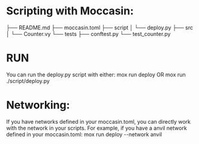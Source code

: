 # Scripting with Moccasin:

├── README.md
├── moccasin.toml
├── script
│   └── deploy.py
├── src
│   └── Counter.vy
└── tests
    ├── conftest.py
    └── test_counter.py
    
# RUN
You can run the deploy.py script with either:
mox run deploy 
OR
mox run ./script/deploy.py

# Networking:
If you have networks defined in your moccasin.toml, 
you can directly work with the network in your scripts. 
For example, if you have a anvil network defined in your moccasin.toml:
mox run deploy --network anvil
